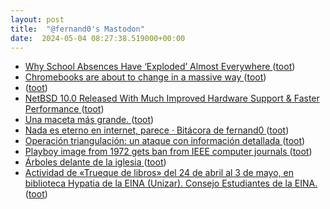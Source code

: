 ```yaml
---
layout: post
title:  "@fernand0's Mastodon"
date:  2024-05-04 08:27:38.519000+00:00
---
```

*  [​Why School Absences Have ‘Exploded’ Almost Everywhere ](https://www.nytimes.com/interactive/2024/03/29/us/chronic-absences.htm) ([toot](https://mastodon.social/@fernand0/112381870638268981))
*  [Chromebooks are about to change in a massive way ](https://www.androidcentral.com/chromebooks-laptops/chromeos-lacros-coming-soo) ([toot](https://mastodon.social/@fernand0/112380204597396109))
*  [ ](https://hachyderm.io/@anax) ([toot](https://mastodon.social/@fernand0/112378522803301854))
*  [NetBSD 10.0 Released With Much Improved Hardware Support & Faster Performance ](https://www.phoronix.com/news/NetBSD-10.0-Release) ([toot](https://mastodon.social/@fernand0/112378382470518099))
*  [Una maceta más grande. ](https://avecesunafoto.wordpress.com/2024/05/03/una-maceta-mas-grande) ([toot](https://mastodon.social/@fernand0/112378238282382281))
*  [Nada es eterno en internet, parece · Bitácora de fernand0 ](http://blog.elmundoesimperfecto.com/2024/05/03/nada-es-eterno-en-internet) ([toot](https://mastodon.social/@fernand0/112378163408866485))
*  [Operación triangulación: un ataque con información detallada ](http://fernand0.github.io//operacion-triangulacion) ([toot](https://mastodon.social/@fernand0/112378109560345539))
*  [Playboy image from 1972 gets ban from IEEE computer journals ](https://arstechnica.com/information-technology/2024/03/playboy-image-from-1972-gets-ban-from-ieee-computer-journals) ([toot](https://mastodon.social/@fernand0/112378108536558455))
*  [Árboles delante de la iglesia ](https://www.flickr.com/photos/fernand0/53684230023) ([toot](https://mastodon.social/@fernand0/112377910972693112))
*  [Actividad de «Trueque de libros» del 24 de abril al 3 de mayo, en biblioteca Hypatia de la EINA (Unizar). Consejo Estudiantes de la EINA. ](https://hypatiauz.wordpress.com/2024/04/24/actividad-de-trueque-de-libros-del-24-de-abril-al-3-de-mayo-en-biblioteca-hypatia-de-la-eina-unizar-consejo-estudiantes-de-la-eina) ([toot](https://mastodon.social/@fernand0/112377793551295628))
